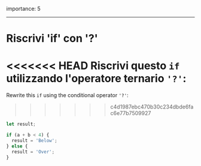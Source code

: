 importance: 5

---

# Riscrivi 'if' con '?'

<<<<<<< HEAD
Riscrivi questo `if` utilizzando l'operatore ternario `'?'`:
=======
Rewrite this `if` using the conditional operator `'?'`:
>>>>>>> c4d1987ebc470b30c234dbde6fac6e77b7509927

```js
let result;

if (a + b < 4) {
  result = 'Below';
} else {
  result = 'Over';
}
```
